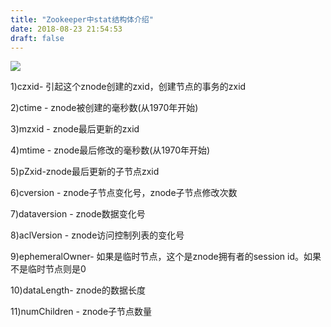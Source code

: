 ```yaml
---
title: "Zookeeper中stat结构体介绍"
date: 2018-08-23 21:54:53
draft: false
---
```

![](https://img-blog.csdn.net/20180823215228966?watermark/2/text/aHR0cHM6Ly9ibG9nLmNzZG4ubmV0L3lzXzIzMDAxNA==/font/5a6L5L2T/fontsize/400/fill/I0JBQkFCMA==/dissolve/70)

1)czxid- 引起这个znode创建的zxid，创建节点的事务的zxid

2)ctime - znode被创建的毫秒数(从1970年开始)

3)mzxid - znode最后更新的zxid

4)mtime - znode最后修改的毫秒数(从1970年开始)

5)pZxid-znode最后更新的子节点zxid

6)cversion - znode子节点变化号，znode子节点修改次数

7)dataversion - znode数据变化号

8)aclVersion - znode访问控制列表的变化号

9)ephemeralOwner- 如果是临时节点，这个是znode拥有者的session id。如果不是临时节点则是0

10)dataLength- znode的数据长度

11)numChildren - znode子节点数量